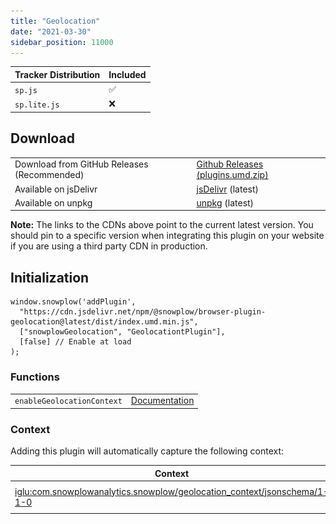 ```yaml
---
title: "Geolocation"
date: "2021-03-30"
sidebar_position: 11000
---
```


| Tracker Distribution | Included |
| --- | --- |
| `sp.js` | ✅ |
| `sp.lite.js` | ❌ |

## Download

<table class="has-fixed-layout"><tbody><tr><td>Download from GitHub Releases (Recommended)</td><td><a href="https://github.com/snowplow/snowplow-javascript-tracker/releases" target="_blank" rel="noreferrer noopener">Github Releases (plugins.umd.zip)</a></td></tr><tr><td>Available on jsDelivr</td><td><a href="https://cdn.jsdelivr.net/npm/@snowplow/browser-plugin-geolocation@latest/dist/index.umd.min.js" target="_blank" rel="noreferrer noopener">jsDeliv</a><a href="https://cdn.jsdelivr.net/npm/@snowplow/browser-plugin-consent@latest/dist/index.umd.min.js" target="_blank" rel="noreferrer noopener">r</a> (latest)</td></tr><tr><td>Available on unpkg</td><td><a href="https://unpkg.com/@snowplow/browser-plugin-geolocation@latest/dist/index.umd.min.js" target="_blank" rel="noreferrer noopener">unpkg</a> (latest)</td></tr></tbody></table>

**Note:** The links to the CDNs above point to the current latest version. You should pin to a specific version when integrating this plugin on your website if you are using a third party CDN in production.

## Initialization

```
window.snowplow('addPlugin', 
  "https://cdn.jsdelivr.net/npm/@snowplow/browser-plugin-geolocation@latest/dist/index.umd.min.js",
  ["snowplowGeolocation", "GeolocationtPlugin"],
  [false] // Enable at load
);
```

### Functions

<table class="has-fixed-layout"><tbody><tr><td><code>enableGeolocationContext</code></td><td><a href="/docs/migrated/collecting-data/collecting-from-own-applications/javascript-trackers/javascript-tracker/javascript-tracker-v3/tracker-setup/initialization-options/#enableGeolocationContext">Documentation</a></td></tr></tbody></table>

### Context

Adding this plugin will automatically capture the following context:

| Context | Example |
| --- | --- |
| [iglu:com.snowplowanalytics.snowplow/geolocation\_context/jsonschema/1-1-0](https://github.com/snowplow/iglu-central/blob/master/schemas/com.snowplowanalytics.snowplow/geolocation_context/jsonschema/1-1-0) | ![](images/Screenshot-2021-03-30-at-22.25.13.png) |
